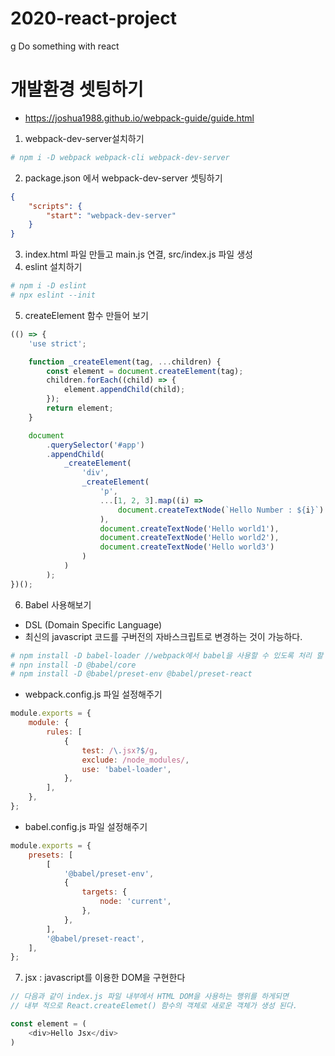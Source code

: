 # 2020-react-project
g
Do something with react

# 개발환경 셋팅하기

- https://joshua1988.github.io/webpack-guide/guide.html

1. webpack-dev-server설치하기

```bash
# npm i -D webpack webpack-cli webpack-dev-server
```

2. package.json 에서 webpack-dev-server 셋팅하기

```json
{
	"scripts": {
		"start": "webpack-dev-server"
	}
}
```

3. index.html 파일 만들고 main.js 연결, src/index.js 파일 생성
4. eslint 설치하기

```bash
# npm i -D eslint
# npx eslint --init
```

5. createElement 함수 만들어 보기

```javascript
(() => {
	'use strict';

	function _createElement(tag, ...children) {
		const element = document.createElement(tag);
		children.forEach((child) => {
			element.appendChild(child);
		});
		return element;
	}

	document
		.querySelector('#app')
		.appendChild(
			_createElement(
				'div',
				_createElement(
					'p',
					...[1, 2, 3].map((i) =>
						document.createTextNode(`Hello Number : ${i}`)
					),
					document.createTextNode('Hello world1'),
					document.createTextNode('Hello world2'),
					document.createTextNode('Hello world3')
				)
			)
		);
})();
```

6. Babel 사용해보기

- DSL (Domain Specific Language)
- 최신의 javascript 코드를 구버전의 자바스크립트로 변경하는 것이 가능하다.


```bash
# npm install -D babel-loader //webpack에서 babel을 사용할 수 있도록 처리 할 수 있게 도와줌.
# npn install -D @babel/core
# npm install -D @babel/preset-env @babel/preset-react
```

- webpack.config.js 파일 설정해주기

```javascript
module.exports = {
	module: {
		rules: [
			{
				test: /\.jsx?$/g,
				exclude: /node_modules/,
				use: 'babel-loader',
			},
		],
	},
};
```

- babel.config.js 파일 설정해주기

```javascript
module.exports = {
	presets: [
		[
			'@babel/preset-env',
			{
				targets: {
					node: 'current',
				},
			},
		],
		'@babel/preset-react',
	],
};
```

7. jsx : javascript를 이용한 DOM을 구현한다

```javascript
// 다음과 같이 index.js 파일 내부에서 HTML DOM을 사용하는 행위를 하게되면 
// 내부 적으로 React.createElemet() 함수의 객체로 새로운 객체가 생성 된다.

const element = (
    <div>Hello Jsx</div>
)
```

